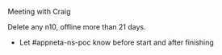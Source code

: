Meeting with Craig 

Delete any n10, offline more than 21 days.

- Let #appneta-ns-poc know before start and after finishing
